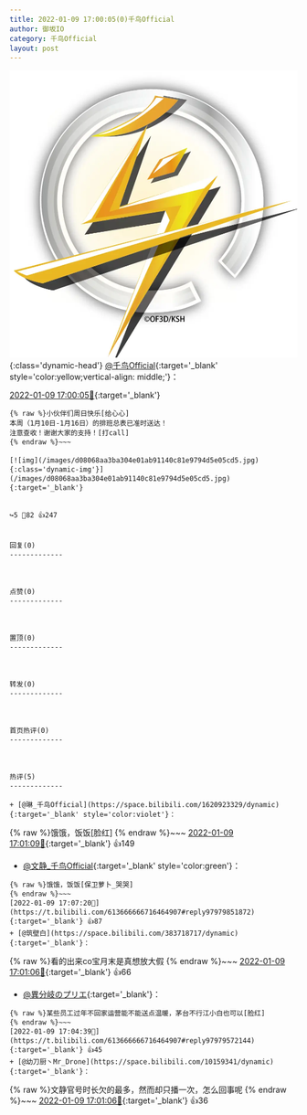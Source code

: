 ```yaml
---
title: 2022-01-09 17:00:05(0)千鸟Official
author: 御坂IO
category: 千鸟Official
layout: post
---
```


![img](/images/d7235309f85c0e1aec9d4ca9b6be983202228f8e.jpg){:class='dynamic-head'}
[@千鸟Official](https://space.bilibili.com/553771121/dynamic){:target='_blank' style='color:yellow;vertical-align: middle;'}：

[2022-01-09 17:00:05🔗](https://t.bilibili.com/613666666716464907){:target='_blank'}

~~~
{% raw %}小伙伴们周日快乐[给心心]
本周（1月10日-1月16日）的排班总表已准时送达！
注意查收！谢谢大家的支持！[打call]
{% endraw %}~~~

[![img](/images/d08068aa3ba304e01ab91140c81e9794d5e05cd5.jpg){:class='dynamic-img'}](/images/d08068aa3ba304e01ab91140c81e9794d5e05cd5.jpg){:target='_blank'}


↪️5 💬82 👍247


回复(0)
-------------



点赞(0)
-------------



置顶(0)
-------------



转发(0)
-------------



首页热评(0)
-------------



热评(5)
-------------

+ [@琳_千鸟Official](https://space.bilibili.com/1620923329/dynamic){:target='_blank' style='color:violet'}：
~~~
{% raw %}饿饿，饭饭[脸红]
{% endraw %}~~~
[2022-01-09 17:01:09🔗](https://t.bilibili.com/613666666716464907#reply97979287408){:target='_blank'} 👍149
+ [@文静_千鸟Official](https://space.bilibili.com/667526012/dynamic){:target='_blank' style='color:green'}：
~~~
{% raw %}饿饿，饭饭[保卫萝卜_哭哭]
{% endraw %}~~~
[2022-01-09 17:07:20🔗](https://t.bilibili.com/613666666716464907#reply97979851872){:target='_blank'} 👍87
+ [@筑壁白](https://space.bilibili.com/383718717/dynamic){:target='_blank'}：
~~~
{% raw %}看的出来co宝月末是真想放大假
{% endraw %}~~~
[2022-01-09 17:01:06🔗](https://t.bilibili.com/613666666716464907#reply97979220624){:target='_blank'} 👍66
+ [@異分岐のプリエ](https://space.bilibili.com/1056997306/dynamic){:target='_blank'}：
~~~
{% raw %}某些员工过年不回家运营能不能送点温暖，茅台不行江小白也可以[脸红]
{% endraw %}~~~
[2022-01-09 17:04:39🔗](https://t.bilibili.com/613666666716464907#reply97979572144){:target='_blank'} 👍45
+ [@幼刀厨丶Mr_Drone](https://space.bilibili.com/10159341/dynamic){:target='_blank'}：
~~~
{% raw %}文静官号时长欠的最多，然而却只播一次，怎么回事呢
{% endraw %}~~~
[2022-01-09 17:01:06🔗](https://t.bilibili.com/613666666716464907#reply97979285440){:target='_blank'} 👍36


